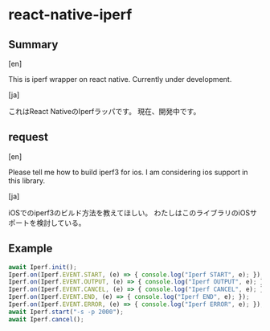 # react-native-iperf

## Summary
[en]

This is iperf wrapper on react native.
Currently under development.

[ja]

これはReact NativeのIperfラッパです。
現在、開発中です。
## request
[en]

Please tell me how to build iperf3 for ios.
I am considering ios support in this library.

[ja]

iOSでのiperf3のビルド方法を教えてほしい。
わたしはこのライブラリのiOSサポートを検討している。

## Example

```js
await Iperf.init();
Iperf.on(Iperf.EVENT.START, (e) => { console.log("Iperf START", e); });
Iperf.on(Iperf.EVENT.OUTPUT, (e) => { console.log("Iperf OUTPUT", e); });
Iperf.on(Iperf.EVENT.CANCEL, (e) => { console.log("Iperf CANCEL", e); });
Iperf.on(Iperf.EVENT.END, (e) => { console.log("Iperf END", e); });
Iperf.on(Iperf.EVENT.ERROR, (e) => { console.log("Iperf ERROR", e); });
await Iperf.start("-s -p 2000");
await Iperf.cancel();
```